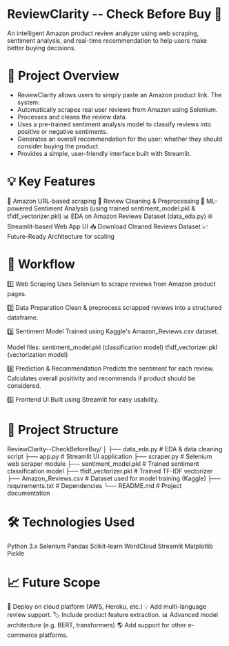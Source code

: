 # ReviewClarity -- Check Before Buy 🛒
An intelligent Amazon product review analyzer using web scraping, sentiment analysis, and real-time recommendation to help users make better buying decisions.

# 🔎 Project Overview

- ReviewClarity allows users to simply paste an Amazon product link. The system:
- Automatically scrapes real user reviews from Amazon using Selenium.
- Processes and cleans the review data.
- Uses a pre-trained sentiment analysis model to classify reviews into positive or negative sentiments.
- Generates an overall recommendation for the user: whether they should consider buying the product.
- Provides a simple, user-friendly interface built with Streamlit.

# 💡 Key Features
🔗 Amazon URL-based scraping
🧹 Review Cleaning & Preprocessing
🤖 ML-powered Sentiment Analysis (using trained sentiment_model.pkl & tfidf_vectorizer.pkl)
📊 EDA on Amazon Reviews Dataset (data_eda.py)
🌐 Streamlit-based Web App UI
📥 Download Cleaned Reviews Dataset
📈 Future-Ready Architecture for scaling

# 🚀 Workflow
1️⃣ Web Scraping
Uses Selenium to scrape reviews from Amazon product pages.

2️⃣ Data Preparation
Clean & preprocess scrapped reviews into a structured dataframe.

3️⃣ Sentiment Model
Trained using Kaggle's Amazon_Reviews.csv dataset.

Model files:
sentiment_model.pkl (classification model)
tfidf_vectorizer.pkl (vectorization model)

4️⃣ Prediction & Recommendation
Predicts the sentiment for each review.
Calculates overall positivity and recommends if product should be considered.

5️⃣ Frontend UI
Built using Streamlit for easy usability.

# 📂 Project Structure

ReviewClarity--CheckBeforeBuy/
│
├── data_eda.py                # EDA & data cleaning script
├── app.py                     # Streamlit UI application
├── scraper.py                 # Selenium web scraper module
├── sentiment_model.pkl        # Trained sentiment classification model
├── tfidf_vectorizer.pkl       # Trained TF-IDF vectorizer
├── Amazon_Reviews.csv         # Dataset used for model training (Kaggle)
├── requirements.txt           # Dependencies
└── README.md                  # Project documentation

# 🛠 Technologies Used

Python 3.x
Selenium
Pandas
Scikit-learn
WordCloud
Streamlit
Matplotlib
Pickle

# 📈 Future Scope

🚀 Deploy on cloud platform (AWS, Heroku, etc.)
💡 Add multi-language review support.
🏷️ Include product feature extraction.
📊 Advanced model architecture (e.g. BERT, transformers)
🌎 Add support for other e-commerce platforms.

